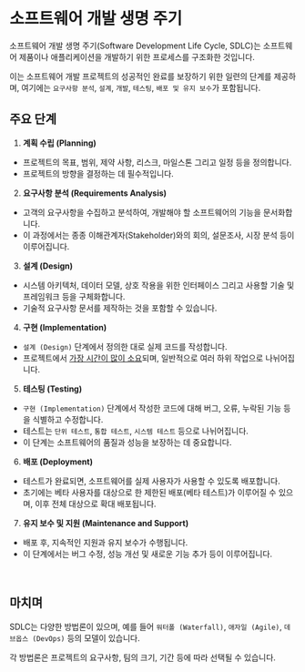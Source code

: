 # 소프트웨어 개발 생명 주기

소프트웨어 개발 생명 주기(Software Development Life Cycle, SDLC)는 소프트웨어 제품이나 애플리케이션을 개발하기 위한 프로세스를
구조화한 것입니다.

이는 소프트웨어 개발 프로젝트의 성공적인 완료를 보장하기 위한 일련의 단계를 제공하며, 여기에는 `요구사항 분석`, `설계`, `개발`, `테스팅`, 
`배포 및 유지 보수`가 포함됩니다.

## 주요 단계

1. **계획 수립 (Planning)**
  - 프로젝트의 목표, 범위, 제약 사항, 리스크, 마일스톤 그리고 일정 등을 정의합니다.
  - 프로젝트의 방향을 결정하는 데 필수적입니다.

2. **요구사항 분석 (Requirements Analysis)**
  - 고객의 요구사항을 수집하고 분석하여, 개발해야 할 소프트웨어의 기능을 문서화합니다.
  - 이 과정에서는 종종 이해관계자(Stakeholder)와의 회의, 설문조사, 시장 분석 등이 이루어집니다.

3. **설계 (Design)**
  - 시스템 아키텍처, 데이터 모델, 상호 작용을 위한 인터페이스 그리고 사용할 기술 및 프레임워크 등을 구체화합니다.
  - 기술적 요구사항 문서를 제작하는 것을 포함할 수 있습니다.

4. **구현 (Implementation)**
  - `설계 (Design)` 단계에서 정의한 대로 실제 코드를 작성합니다.
  - 프로젝트에서 <U>가장 시간이 많이 소요</U>되며, 일반적으로 여러 하위 작업으로 나뉘어집니다.

5. **테스팅 (Testing)**
  - `구현 (Implementation)` 단계에서 작성한 코드에 대해 버그, 오류, 누락된 기능 등을 식별하고 수정합니다.
  - 테스트는 `단위 테스트`, `통합 테스트`, `시스템 테스트` 등으로 나뉘어집니다.
  - 이 단계는 소프트웨어의 품질과 성능을 보장하는 데 중요합니다.

6. **배포 (Deployment)**
  - 테스트가 완료되면, 소프트웨어를 실제 사용자가 사용할 수 있도록 배포합니다.
  - 초기에는 베타 사용자를 대상으로 한 제한된 배포(베타 테스트)가 이루어질 수 있으며, 이후 전체 대상으로 확대 배포됩니다.
  
7. **유지 보수 및 지원 (Maintenance and Support)**
  - 배포 후, 지속적인 지원과 유지 보수가 수행됩니다.
  - 이 단계에서는 버그 수정, 성능 개선 및 새로운 기능 추가 등이 이루어집니다.

<br>

## 마치며

SDLC는 다양한 방법론이 있으며, 예를 들어 `워터폴 (Waterfall)`, `애자일 (Agile)`, `데브옵스 (DevOps)` 등의 모델이 있습니다.

각 방법론은 프로젝트의 요구사항, 팀의 크기, 기간 등에 따라 선택될 수 있습니다.